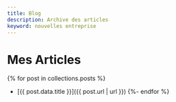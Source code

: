 ```yaml
---
title: Blog
description: Archive des articles
keyword: nouvelles entreprise
---
```


<h1>Mes Articles</h1>
{% for post in collections.posts %}

- [{{ post.data.title }}]({{ post.url | url }})
  {%- endfor %}

